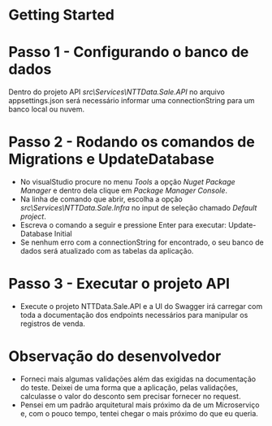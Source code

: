 # Getting Started

# **Passo 1** - Configurando o banco de dados
  Dentro do projeto API *src\Services\NTTData.Sale.API* no arquivo appsettings.json será necessário informar uma connectionString para um banco local ou nuvem.

# **Passo 2** - Rodando os comandos de Migrations e UpdateDatabase
  - No visualStudio procure no menu *Tools* a opção *Nuget Package Manager* e dentro dela clique em *Package Manager Console*.
  - Na linha de comando que abrir, escolha a opção *src\Services\NTTData.Sale.Infra* no input de seleção chamado *Default project*.
  - Escreva o comando a seguir e pressione Enter para executar:
    Update-Database Initial
  - Se nenhum erro com a connectionString for encontrado, o seu banco de dados será atualizado com as tabelas da aplicação.

# **Passo 3** - Executar o projeto API

  - Execute o projeto NTTData.Sale.API e a UI do Swagger irá carregar com toda a documentação dos endpoints necessários para manipular os registros de venda.


# Observação do desenvolvedor

  - Forneci mais algumas validações além das exigidas na documentação do teste. Deixei de uma forma que a aplicação, pelas validações, calculasse o valor do desconto sem precisar fornecer no request.
  - Pensei em um padrão arquitetural mais próximo da de um Microserviço e, com o pouco tempo, tentei chegar o mais próximo do que eu queria. 

    
